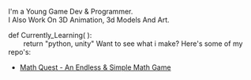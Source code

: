 I'm a Young Game Dev & Programmer. 
<br />I Also Work On 3D Animation, 3d Models And Art. 

def Currently_Learning( ):
<br />⠀⠀⠀return "python, unity"
Want to see what i make? Here's some of my repo's:
* [Math Quest - An Endless & Simple Math Game](https://github.com/CodenTheSynth/MathQuest)

  






